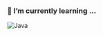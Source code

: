 ### 🌱 I’m currently learning ...

![Java](https://img.shields.io/badge/-Java-red?style=for-the-badge&logo=Java%color=black)

